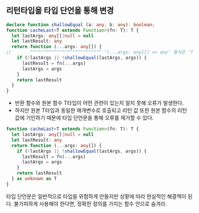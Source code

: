 ## 리턴타입을 타입 단언을 통해 변경
```typescript
declare function shallowEqual (a: any, b: any): boolean;
function cacheLast<T extends Function>(fn: T): T {
  let lastArgs: any[]|null = null
  let lastResult: any
  return function (...args: any[]) {
//       ^^^^^^^^^^^^^^^^^^^^^^^^^^^ '(...args: any[]) => any' 형식은 'T' 형식에 할당할 수 없습니다.
    if (!lastArgs || !shallowEqual(lastArgs, args)) {
      lastResult = fn(...args)
      lastArgs = args
    }
    return lastResult
  }
}
```
- 반환 함수와 원본 함수 T타입이 어떤 관련이 있는지 알지 못해 오류가 발생한다.
- 하지만 원본 T타입과 동일한 매개변수로 호출되고 리턴 값 또한 원본 함수의 리턴 값에 기인하기 때문에 타입 단언문을 통해 오류를 제거할 수 있다.

```typescript
function cacheLast<T extends Function>(fn: T): T {
  let lastArgs: any[]|null = null
  let lastResult: any
  return function (...args: any[]) {
    if (!lastArgs || !shallowEqual(lastArgs, args)) {
      lastResult = fn(...args)
      lastArgs = args
    }
    return lastResult
  } as unknown as T
}
```

타입 단언문은 일반적으로 타입을 위험하게 만들지만 상황에 따라 현실적인 해결책이 된다.
불가피하게 사용해야 한다면, 정확한 정의를 가지는 함수 안으로 숨겨라.